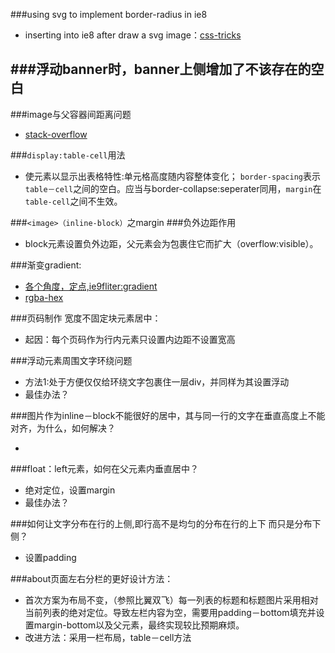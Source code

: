 ###using svg to implement border-radius in ie8
- inserting into ie8 after draw a svg image：[css-tricks](https://css-tricks.com/using-svg/)

###浮动banner时，banner上侧增加了不该存在的空白
-
###image与父容器间距离问题
- [stack-overflow](http://stackoverflow.com/questions/21153123/strange-2px-white-area-underneath-of-images-possible-css-error)

###`display:table-cell`用法
- 使元素以显示出表格特性:单元格高度随内容整体变化；
`border-spacing`表示`table－cell`之间的空白。应当与border-collapse:seperater同用，`margin`在`table-cell`之间不生效。

###`<image>（inline-block）`之margin
###负外边距作用
 - block元素设置负外边距，父元素会为包裹住它而扩大（overflow:visible）。

###渐变gradient:
 - [各个角度，定点,ie9fliter:gradient](https://css-tricks.com/css3-gradients/)
 - [rgba-hex](http://stackoverflow.com/questions/23201134/transparent-argb-hex-value)
 
###页码制作 宽度不固定块元素居中：
 - 起因：每个页码作为行内元素只设置内边距不设置宽高 

###浮动元素周围文字环绕问题
 - 方法1:处于方便仅仅给环绕文字包裹住一层div，并同样为其设置浮动
 - 最佳办法？
 
###图片作为inline－block不能很好的居中，其与同一行的文字在垂直高度上不能对齐，为什么，如何解决？

 - 

###float：left元素，如何在父元素内垂直居中？
- 绝对定位，设置margin
- 最佳办法？

###如何让文字分布在行的上侧,即行高不是均匀的分布在行的上下 而只是分布下侧？
- 设置padding

###about页面左右分栏的更好设计方法：
- 首次方案为布局不变，（参照比翼双飞）每一列表的标题和标题图片采用相对当前列表的绝对定位。导致左栏内容为空，需要用padding－bottom填充并设置margin-bottom以及父元素，最终实现较比预期麻烦。
- 改进方法：采用一栏布局，table－cell方法